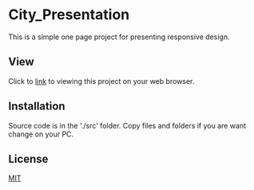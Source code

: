 # City_Presentation

This is a simple one page project for presenting responsive design.

## View

Click to [link](http://simple-city-presentation-tour.surge.sh/) to viewing this project on your web browser.

## Installation

Source code  is in the './src' folder. Copy files and folders if you are want change on your PC.

## License
[MIT](https://choosealicense.com/licenses/mit/)
